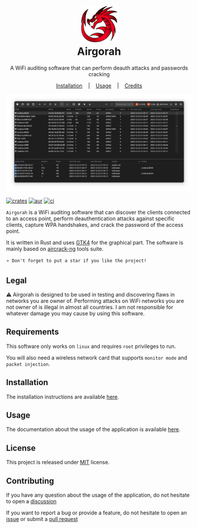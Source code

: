 <h1 align="center">
  <img src="icons/app_icon.png" width=100 height=100/><br>
Airgorah</h1>

<p align="center">
  <span>A WiFi auditing software that can perform deauth attacks and passwords cracking</span>
</p>

<p align="center">
  <a href="https://github.com/martin-olivier/airgorah/wiki/Installation">Installation</a>
  &nbsp;&nbsp;&nbsp;|&nbsp;&nbsp;&nbsp;
  <a href="https://github.com/martin-olivier/airgorah/wiki/Usage">Usage</a>
  &nbsp;&nbsp;&nbsp;|&nbsp;&nbsp;&nbsp;
  <a href="https://github.com/martin-olivier/airgorah/wiki/Credits">Credits</a>
</p>

![illustration](.github/assets/illustration.png)

[![crates](https://img.shields.io/crates/v/airgorah.svg)](https://crates.io/crates/airgorah)
[![aur](https://img.shields.io/aur/version/airgorah)](https://aur.archlinux.org/packages/airgorah)
[![ci](https://github.com/martin-olivier/airgorah/actions/workflows/CI.yml/badge.svg)](https://github.com/martin-olivier/airgorah/actions/workflows/CI.yml)

`Airgorah` is a WiFi auditing software that can discover the clients connected to an access point, perform deauthentication attacks against specific clients, capture WPA handshakes, and crack the password of the access point.

It is written in Rust and uses [GTK4](https://github.com/gtk-rs/gtk4-rs) for the graphical part. The software is mainly based on [aircrack-ng](https://github.com/aircrack-ng/aircrack-ng) tools suite.

`⭐ Don't forget to put a star if you like the project!`

## Legal

⚠️ Airgorah is designed to be used in testing and discovering flaws in networks you are owner of. Performing attacks on WiFi networks you are not owner of is illegal in almost all countries. I am not responsible for whatever damage you may cause by using this software.

## Requirements

This software only works on `linux` and requires `root` privileges to run.

You will also need a wireless network card that supports `monitor mode` and `packet injection`.

## Installation

The installation instructions are available [here](https://github.com/martin-olivier/airgorah/wiki/Installation).

## Usage

The documentation about the usage of the application is available [here](https://github.com/martin-olivier/airgorah/wiki/Usage).

## License

This project is released under [MIT](LICENSE) license.

## Contributing

If you have any question about the usage of the application, do not hesitate to open a [discussion](https://github.com/martin-olivier/airgorah/discussions)

If you want to report a bug or provide a feature, do not hesitate to open an [issue](https://github.com/martin-olivier/airgorah/issues) or submit a [pull request](https://github.com/martin-olivier/airgorah/pulls)
